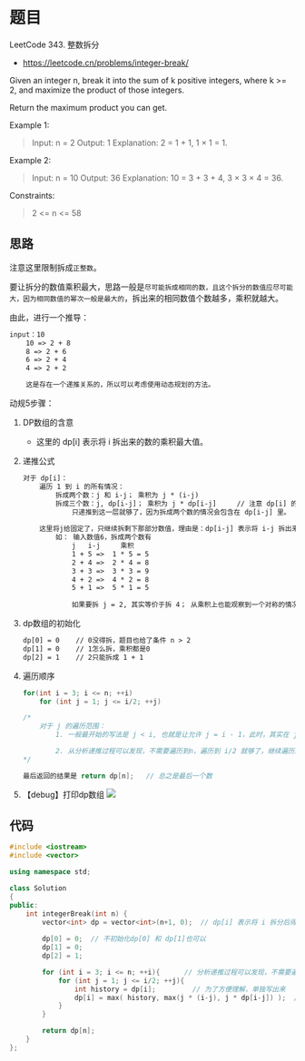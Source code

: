 # 题目
LeetCode 343. 整数拆分
- https://leetcode.cn/problems/integer-break/

Given an integer n, break it into the sum of k positive integers, where k >= 2, and maximize the product of those integers.

Return the maximum product you can get.


Example 1:

>Input: n = 2
Output: 1
Explanation: 2 = 1 + 1, 1 × 1 = 1.

Example 2:

>Input: n = 10
Output: 36
Explanation: 10 = 3 + 3 + 4, 3 × 3 × 4 = 36.


Constraints:
>2 <= n <= 58

## 思路
注意这里限制拆成`正整数`。

要让拆分的数值乘积最大，思路一般是`尽可能拆成相同的数，且这个拆分的数值应尽可能大，因为相同数值的幂次一般是最大的`，拆出来的相同数值个数越多，乘积就越大。

由此，进行一个推导：
```txt
input：10
    10 => 2 + 8
    8 => 2 + 6
    6 => 2 + 4
    4 => 2 + 2

    这是存在一个递推关系的，所以可以考虑使用动态规划的方法。
```

动规5步骤：
1. DP数组的含意
   - 这里的 dp[i] 表示将 i 拆出来的数的乘积最大值。
2. 递推公式
    ```txt
    对于 dp[i]：
        遍历 1 到 i 的所有情况：
            拆成两个数：j 和 i-j； 乘积为 j * (i-j)
            拆成三个数：j, dp[i-j]； 乘积为 j * dp[i-j]     // 注意 dp[i] 的含意
                只递推到这一层就够了，因为拆成两个数的情况会包含在 dp[i-j] 里。
        
        这里将j给固定了，只继续拆剩下那部分数值，理由是：dp[i-j] 表示将 i-j 拆出来的数的乘积最大值，这个值已经计算过了。
            如： 输入数值6，拆成两个数有
                j   i-j     乘积
                1 + 5 =>  1 * 5 = 5
                2 + 4 =>  2 * 4 = 8
                3 + 3 =>  3 * 3 = 9
                4 + 2 =>  4 * 2 = 8
                5 + 1 =>  5 * 1 = 5
                
                如果要拆 j = 2, 其实等价于拆 4； 从乘积上也能观察到一个对称的情况。
    ```
3. dp数组的初始化
    ```txt
    dp[0] = 0    // 0没得拆，题目也给了条件 n > 2
    dp[1] = 0    // 1怎么拆，乘积都是0
    dp[2] = 1    // 2只能拆成 1 + 1
    ```
4. 遍历顺序
    ```cpp
    for(int i = 3; i <= n; ++i)    
        for (int j = 1; j <= i/2; ++j)   
    
    /*
        对于 j 的遍历范围：
            1. 一般最开始的写法是 j < i, 也就是让允许 j = i - 1，此时，其实在 j = 1的时候，这一步就已经拆出来了，重复计算，所以可以优化成 j < i - 1

            2. 从分析递推过程可以发现，不需要遍历到n，遍历到 i/2 就够了，继续遍历后面的值也不一定会得到大于前 i/2 的乘积结果（因为对称性，存在重复）
    */

    最后返回的结果是 return dp[n];   // 总之是最后一个数
    ```

5. 【debug】打印dp数组
![](https://code-thinking-1253855093.file.myqcloud.com/pics/20210104173021581.png)


## 代码
```cpp
#include <iostream>
#include <vector>

using namespace std;

class Solution
{
public:
    int integerBreak(int n) {
        vector<int> dp = vector<int>(n+1, 0);  // dp[i] 表示将 i 拆分后得到的最大乘积, 因为n是要拆的目标，所以数组长度得是n+1
        
        dp[0] = 0;  // 不初始化dp[0] 和 dp[1]也可以
        dp[1] = 0;
        dp[2] = 1;

        for (int i = 3; i <= n; ++i){      // 分析递推过程可以发现，不需要遍历到n，遍历到 n/2 就够了，后面的值不会大于前 n/2 的结果
            for (int j = 1; j <= i/2; ++j){
                int history = dp[i];         // 为了方便理解，单独写出来
                dp[i] = max( history, max(j * (i-j), j * dp[i-j]) );  // 主要不要漏掉与【i的历史拆分结果】进行比较
            }
        }

        return dp[n];
    }
};
```

